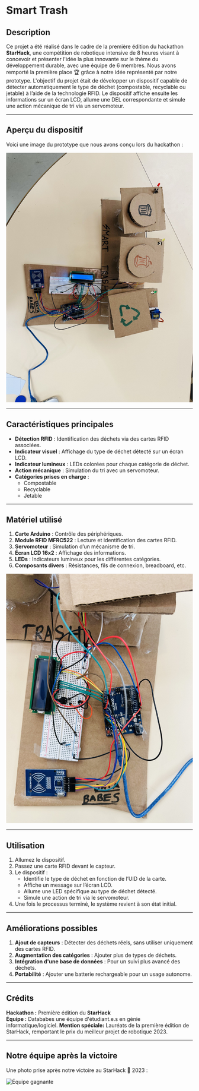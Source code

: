 # **Smart Trash**

## **Description**
Ce projet a été réalisé dans le cadre de la première édition du hackathon **StarHack**, une compétition de robotique intensive de 8 heures visant à concevoir et présenter l'idée la plus innovante sur le thème du développement durable, avec une équipe de 6 membres. Nous avons remporté la première place 🏆 grâce à notre idée représenté par notre prototype. L'objectif du projet était de développer un dispositif capable de détecter automatiquement le type de déchet (compostable, recyclable ou jetable) à l’aide de la technologie RFID. Le dispositif affiche ensuite les informations sur un écran LCD, allume une DEL correspondante et simule une action mécanique de tri via un servomoteur.

---

## **Aperçu du dispositif**
Voici une image du prototype que nous avons conçu lors du hackathon :

![Dispositif du projet](./assets/dispositif.jpg)

---

## **Caractéristiques principales**
- **Détection RFID** : Identification des déchets via des cartes RFID associées.
- **Indicateur visuel** : Affichage du type de déchet détecté sur un écran LCD.
- **Indicateur lumineux** : LEDs colorées pour chaque catégorie de déchet.
- **Action mécanique** : Simulation du tri avec un servomoteur.
- **Catégories prises en charge** :
  - Compostable
  - Recyclable
  - Jetable

---

## **Matériel utilisé**
1. **Carte Arduino** : Contrôle des périphériques.
2. **Module RFID MFRC522** : Lecture et identification des cartes RFID.
3. **Servomoteur** : Simulation d’un mécanisme de tri.
4. **Écran LCD 16x2** : Affichage des informations.
5. **LEDs** : Indicateurs lumineux pour les différentes catégories.
6. **Composants divers** : Résistances, fils de connexion, breadboard, etc.

![Dispositif du projet](./assets/hardware.jpg)

---

## **Utilisation**
1. Allumez le dispositif.
2. Passez une carte RFID devant le capteur.
3. Le dispositif :
   - Identifie le type de déchet en fonction de l’UID de la carte.
   - Affiche un message sur l’écran LCD.
   - Allume une LED spécifique au type de déchet détecté.
   - Simule une action de tri via le servomoteur.
4. Une fois le processus terminé, le système revient à son état initial.

---

## **Améliorations possibles**
1. **Ajout de capteurs** : Détecter des déchets réels, sans utiliser uniquement des cartes RFID.
2. **Augmentation des catégories** : Ajouter plus de types de déchets.
3. **Intégration d'une base de données** : Pour un suivi plus avancé des déchets.
4. **Portabilité** : Ajouter une batterie rechargeable pour un usage autonome.

---

## **Crédits**
**Hackathon :** Première édition du **StarHack**  
**Équipe :** Datababes une équipe d'étudiant.e.s en génie informatique/logiciel. 
**Mention spéciale:** Lauréats de la première édition de StarHack, remportant le prix du meilleur projet de robotique 2023.

---

## **Notre équipe après la victoire**
Une photo prise après notre victoire au StarHack 🌟 2023 :

![Équipe gagnante](./assets/equipe.jpg)